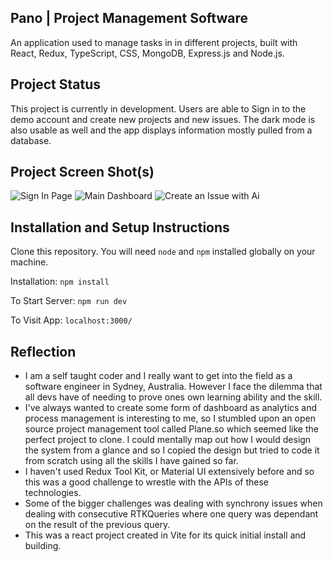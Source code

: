 ## Pano | Project Management Software
An application used to manage tasks in in different projects, built with React, Redux, TypeScript, CSS, MongoDB, Express.js and Node.js.

## Project Status
This project is currently in development. Users are able to Sign in to the demo account and create new projects and new issues. The dark mode is also usable as well and the app displays information mostly pulled from a database.

## Project Screen Shot(s)
![Sign In Page](https://ibb.co/CwxC8tL) 
![Main Dashboard](https://ibb.co/3fks3bk) 
![Create an Issue with Ai](https://ibb.co/n6zTxbP) 

## Installation and Setup Instructions
Clone this repository. You will need `node` and `npm` installed globally on your machine.  

Installation:
`npm install`  

To Start Server:
`npm run dev`  

To Visit App:
`localhost:3000/`  

## Reflection
- I am a self taught coder and I really want to get into the field as a software engineer in Sydney, Australia. However I face the dilemma that all devs have of needing to prove ones own learning ability and the skill.
- I've always wanted to create some form of dashboard as analytics and process management is interesting to me, so I stumbled upon an open source project management tool called Plane.so which seemed like the perfect project to clone. I could mentally map out how I would design the system from a glance and so I copied the design but tried to code it from scratch using all the skills I have gained so far.
- I haven't used Redux Tool Kit, or Material UI extensively before and so this was a good challenge to wrestle with the APIs of these technologies.
- Some of the bigger challenges was dealing with synchrony issues when dealing with consecutive RTKQueries where one query was dependant on the result of the previous query.
- This was a react project created in Vite for its quick initial install and building.
